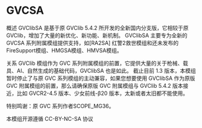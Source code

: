 # GVCSA
概述
GVClibSA 是基于原 GVClib 5.4.2 所开发的全新国内分支版，它相较于原 GVClib，增加了大量的新优化、新功能、新机制。
GVClibSA 主要专为全新的 GVCSA 系列附属模组提供支持，如[RA2SA] 红警2救世模组和还未发布的FireSupport模组、HMGSA模组、HMVSA模组。

关系
GVClib 模组作为 GVC 系列附属模组的前置，它提供大量的关于枪械、载具、AI、自然生成的基础代码，GVClibSA 也是如此。
截止目前 1.3 版本，本模组暂时停止了与原 GVC 系列模组的主动兼容，如果您想要使用 GVClibSA 作为原版 GVC 附属模组的前置，那么请确保原版 GVC 附属模组与 GVClib 5.4.2 版本接近，比如 GVCR2-4.5 版本、少女前线-β20 版本，太新或者太旧都不能使用。

特别鸣谢：原 GVC 系列作者SCOPE_MG36。

本模组开源遵循 CC-BY-NC-SA 协议
